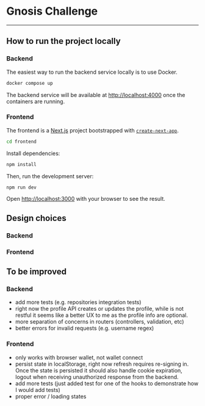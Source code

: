 # Gnosis Challenge
---

## How to run the project locally

### Backend

The easiest way to run the backend service locally is to use Docker.

```bash
docker compose up
```

The backend service will be available at [http://localhost:4000](http://localhost:4000) once the containers are running.

### Frontend

The frontend is a [Next.js](https://nextjs.org) project bootstrapped with [`create-next-app`](https://nextjs.org/docs/app/api-reference/cli/create-next-app).

```bash
cd frontend
```

Install dependencies:

```bash
npm install
```

Then, run the development server:

```bash
npm run dev
```

Open [http://localhost:3000](http://localhost:3000) with your browser to see the result.

## Design choices

### Backend

### Frontend


## To be improved

### Backend

- add more tests (e.g. repositories integration tests)
- right now the profile API creates or updates the profile, while is not restful it seems like a better UX to me as the profile info are optional.
- more separation of concerns in routers (controllers, validation, etc)
- better errors for invalid requests (e.g. username regex)

### Frontend

- only works with browser wallet, not wallet connect
- persist state in localStorage, right now refresh requires re-signing in. Once the state is persisted it should also handle cookie expiration, logout when receiving unauthorized response from the backend.
- add more tests (just added test for one of the hooks to demonstrate how I would add tests)
- proper error / loading states
